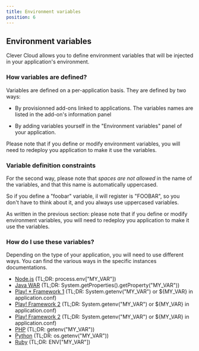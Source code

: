```yaml
---
title: Environment variables
position: 6
---
```

## Environment variables

Clever Cloud allows you to define environment variables that will be
injected in your application's environment.

### How variables are defined?

Variables are defined on a per-application basis. They are defined by two ways:

 * By provisionned add-ons linked to applications. The variables names
   are listed in the add-on's information panel

 * By adding variables yourself in the "Environment variables" panel of
   your application.

Please note that if you define or modify environment variables, you will
need to redeploy you application to make it use the variables.

### Variable definition constraints

For the second way, please note that *spaces are not allowed* in the
name of the variables, and that this name is automatically uppercased.

So if you define a "foobar" variable, il will register is "FOOBAR", so
you don't have to think about it, and you always use uppercased
variables.

As written in the previous section: please note that if you define or modify
environment variables, you will need to redeploy you application to make it use the variables.

### How do I use these variables?

Depending on the type of your application, you will need to use
different ways. You can find the various ways in the specific instances
documentations.

 * <a href="/nodejs/nodejs/#environment-injection">Node.js</a> (TL;DR: process.env["MY_VAR"])
 * <a href="/java/java-war/#environment-injection">Java WAR</a> (TL;DR: System.getProperties().getProperty("MY_VAR"))
 * <a href="/java/play-framework-1/#environment-injection">Play!  * Framework 1</a> (TL;DR: System.getenv("MY\_VAR") or ${MY_VAR} in application.conf)
 * <a href="/java/play-framework-2/#environment-injection">Play! Framework 2</a> (TL;DR: System.getenv("MY\_VAR") or ${MY_VAR} in application.conf)
 * <a href="/java/sbt/#environment-injection">Play! Framework 2</a> (TL;DR: System.getenv("MY\_VAR") or ${MY_VAR} in application.conf)
 * <a href="/php/php-apps/#environment-injection">PHP</a> (TL;DR: getenv("MY_VAR"))
 * <a href="/python/python-apps/#environment-injection">Python</a> (TL;DR: os.getenv("MY_VAR"))
 * <a href="/ruby/ruby/#environment-injection">Ruby</a> (TL;DR: ENV["MY_VAR"])


